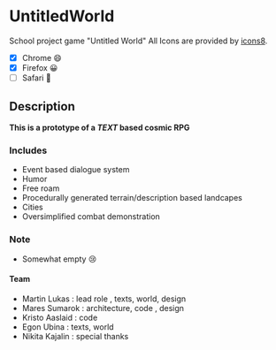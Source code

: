 # UntitledWorld
School project game "Untitled World"
All Icons are provided by [icons8](https://icons8.com/).

- [x] Chrome :smile: 
- [x] Firefox :grinning:
- [ ] Safari :zany_face:

## Description
**This is a prototype of a ***TEXT*** based cosmic RPG**
### Includes
- Event based dialogue system
- Humor
- Free roam
- Procedurally generated terrain/description based landcapes
- Cities
- Oversimplified combat demonstration
### Note
- Somewhat empty :cry:

#### Team
- Martin Lukas : lead role , texts, world, design
- Mares Sumarok : architecture, code , design 
- Kristo Aaslaid : code
- Egon Ubina : texts, world
- Nikita Kajalin : special thanks

